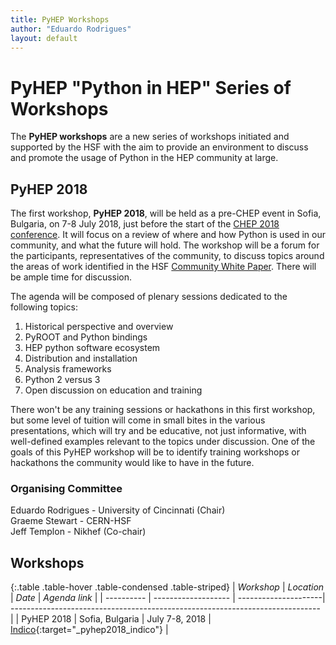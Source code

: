 ```yaml
---
title: PyHEP Workshops
author: "Eduardo Rodrigues"
layout: default
---
```


# PyHEP "Python in HEP" Series of Workshops

The **PyHEP workshops** are a new series of workshops initiated and supported by the HSF
with the aim to provide an environment to discuss and promote the usage of Python in the HEP community at large.


## PyHEP 2018

The first workshop, **PyHEP 2018**, will be held as a pre-CHEP event in Sofia, Bulgaria, on 7-8 July 2018, just before the start of the [CHEP 2018 conference](http://chep2018.org/). It will focus on a review of where and how Python is used in our community, and what the future will hold.
The workshop will be a forum for the participants, representatives of the community, to discuss topics around the areas of work identified in the HSF [Community White Paper](/activities/cwp.html). There will be ample time for discussion.

The agenda will be composed of plenary sessions dedicated to the following topics:

1. Historical perspective and overview
2. PyROOT and Python bindings
3. HEP python software ecosystem
4. Distribution and installation
5. Analysis frameworks
6. Python 2 versus 3
7. Open discussion on education and training

There won't be any training sessions or hackathons in this first workshop,
but some level of tuition will come in small bites in the various presentations,
which will try and be educative, not just informative, with well-defined examples relevant to the topics under discussion.
One of the goals of this PyHEP workshop will be to identify training workshops or hackathons the community would like to have in the future.

### Organising Committee

Eduardo Rodrigues - University of Cincinnati (Chair)<br>
Graeme Stewart - CERN-HSF<br>
Jeff Templon - Nikhef (Co-chair)


## Workshops

{:.table .table-hover .table-condensed .table-striped}
| *Workshop* | *Location*          | *Date*               | *Agenda link*                                                                 |
| ---------- | ------------------- | ---------------------| ----------------------------------------------------------------------------- |
| PyHEP 2018 | Sofia, Bulgaria     | July 7-8, 2018       | [Indico](https://indico.cern.ch/event/694818/){:target="_pyhep2018_indico"}   |
